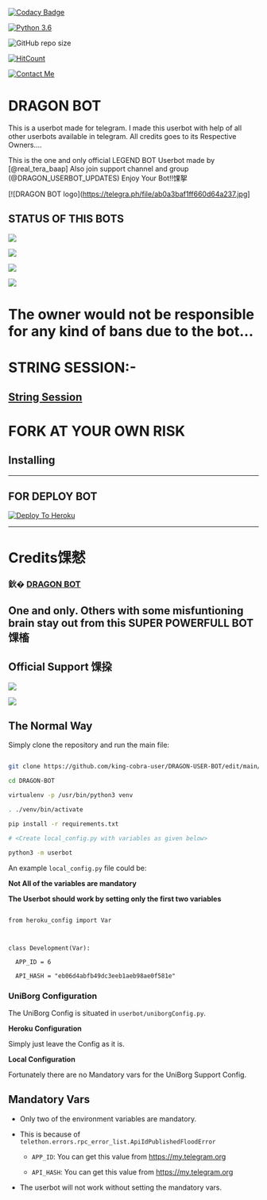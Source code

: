 [![Codacy Badge](https://api.codacy.com/project/badge/Grade/f7c51539e67b483bb8d7749acca51d3a)](https://app.codacy.com/gh/legendx22/LEGEND-BOT?utm_source=github.com&utm_medium=referral&utm_content=legendx22/LEGEND-BOT&utm_campaign=Badge_Grade_Settings)

[![Python 3.6](https://img.shields.io/badge/Python-3.6%20or%20newer-blue.svg)](https://www.python.org/downloads/release/python-360/)

![GitHub repo size](https://img.shields.io/github/repo-size/legendx22/LEGEND-BOT)

[![HitCount](http://hits.dwyl.com/legendx22/LEGEND-BOT.svg)](http://hits.dwyl.com/legendx22/LEGEND-BOT)

[![Contact Me](https://img.shields.io/badge/Telegram-Contact%20Me-informational)](https://t.me/legendx22)





# DRAGON BOT

This is a userbot made for telegram. I made this userbot with help of all other userbots available in telegram. All credits goes to its Respective Owners....



This is the one and only official LEGEND BOT Userbot made by [@real_tera_baap] Also join support channel and group (@DRAGON_USERBOT_UPDATES) Enjoy Your Bot!!馃挐

[![DRAGON BOT logo](https://telegra.ph/file/ab0a3baf1ff660d64a237.jpg]



## STATUS OF THIS BOTS 

<p align="left"><a href="https://github.com/legendx22/LEGEND-BOT/network/members"><img src="https://img.shields.io/github/forks/legendx22/LEGEND-BOT?label=Forks&logoColor=Silver&style=social"></a><p align="left"><a href="https://github.com/legendx22/LEGEND-BOT/stargazers"><img src="https://img.shields.io/github/stars/legendx22/LEGEND-BOT?logoColor=Blue&style=social"></a><p align="left"><a href="https://github.com/legendx22/LEGEND-BOT"><img src="https://github-readme-stats.vercel.app/api/pin?username=legendx22&show_icons=true&theme=meta&hide_border=true&repo=legendx22/LEGEND-BOT"></a><p align="left"><a href="https://github.com/legendx22/LEGEND-BOT"><img src="https://img.shields.io/github/last-commit/legendx22/LEGEND-BOT?style=plastic"></a>



# The owner would not be responsible for any kind of bans due to the bot...





# STRING SESSION:-

## [String Session](https://repl.it/join/sfesosiy-manvilovelovema)



# FORK AT YOUR OWN RISK

## Installing





-------------------------------------------------



## FOR DEPLOY BOT 



[![Deploy To Heroku](https://www.herokucdn.com/deploy/button.svg)](https://dashboard.heroku.com/new?button-url=https%3A%2F%2Fgithub.com%2FLEGENDXOP%2Flegendpack&template=https%3A%2F%2Fgithub.com%2FLEGENDXOP%2Flegendpack)



------------------------------------------------





# Credits馃憖

### 鈥� [DRAGON BOT](https://github.com/king-cobra-user/DRAGON-USER-BOT)

## One and only. Others with some misfuntioning brain stay out from this SUPER POWERFULL BOT馃槒



## Official Support 馃挅

<a href="https://t.me/hackerget0"><img src="https://img.shields.io/badge/Join-Support%20Channel-red.svg?style=for-the-badge&logo=Telegram"></a>

<a href="https://t.me/teamishere"><img src="https://img.shields.io/badge/Join-Support%20Group-blue.svg?style=for-the-badge&logo=Telegram"></a>



## The Normal Way



Simply clone the repository and run the main file:

```sh

git clone https://github.com/king-cobra-user/DRAGON-USER-BOT/edit/main/README.md

cd DRAGON-BOT

virtualenv -p /usr/bin/python3 venv

. ./venv/bin/activate

pip install -r requirements.txt

# <Create local_config.py with variables as given below>

python3 -m userbot

```



An example `local_config.py` file could be:



**Not All of the variables are mandatory**



__The Userbot should work by setting only the first two variables__



```python3

from heroku_config import Var



class Development(Var):

  APP_ID = 6

  API_HASH = "eb06d4abfb49dc3eeb1aeb98ae0f581e"

```



### UniBorg Configuration



The UniBorg Config is situated in `userbot/uniborgConfig.py`.



**Heroku Configuration**

Simply just leave the Config as it is.



**Local Configuration**

Fortunately there are no Mandatory vars for the UniBorg Support Config.



## Mandatory Vars



- Only two of the environment variables are mandatory.

- This is because of `telethon.errors.rpc_error_list.ApiIdPublishedFloodError`

    - `APP_ID`:   You can get this value from https://my.telegram.org

    - `API_HASH`:   You can get this value from https://my.telegram.org

- The userbot will not work without setting the mandatory vars.


